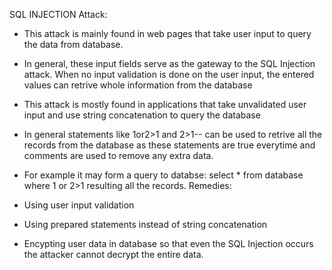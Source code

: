 SQL INJECTION
Attack:

- This attack is mainly found in web pages that take user input to query the data from database.

- In general, these input fields serve as the gateway to the SQL Injection attack. When no input validation is done on the user input, the entered values can retrive whole information from the database

- This attack is mostly found in applications that take unvalidated user input and use string concatenation to query the database

- In general statements like 1or2>1 and 2>1-- can be used to retrive all the records from the database as these statements are true everytime and comments are used to remove any extra data.

- For example it may form a query to databse: select * from database where 1 or 2>1 resulting all the records.
Remedies:

- Using user input validation

- Using prepared statements instead of string concatenation

- Encypting user data in database so that even the SQL Injection occurs the attacker cannot decrypt the entire data.

